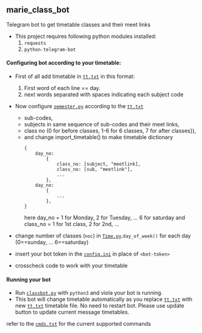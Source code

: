##     marie_class_bot
Telegram bot to get timetable classes and their meet links

* This project requires following python modules installed:
    1. `requests`
    2. `python-telegram-bot`

####    Configuring bot according to your timetable:

- First of all add timetable in [`tt.txt`](tt.txt) in this format:
    1. First word of each line == day.
    2. next words separated with spaces indicating each subject code

- Now configure [`semester.py`](semester.py) according to the [`tt.txt`](tt.txt)
    * sub-codes, 
    * subjects in same sequence of sub-codes and their meet links, 
    * class no (0 for before classes, 1-6 for 6 classes, 7 for after classes}), 
    * and change import_timetable() to make timetable dictionary 
        ```
        {   
            day_no:
                {
                    class_no: [subject, "meetlink], 
                    class_no: [sub, "meetlink"], 
                    ...
                }, 
            day_no:
                {
                    ... 
                },
        }
        ```
        here day_no = 1 for Monday, 2 for Tuesday, ... 6 for saturday
        and class_no = 1 for 1st class, 2 for 2nd, ...

- change number of classes (`noc`) in [`Time.py`](Time.py).`day_of_week()` for each day (0==sunday, ... 6==saturday)

- insert your bot token in the [`config.ini`](config.ini) in place of `<bot-token>`

- crosscheck code to work with your timetable

#### Running your bot
- Run [`classbot.py`](classbot.py) with `python3` and viola your bot is running.
- This bot will change timetable automatically as you replace [`tt.txt`](tt.txt) with new [`tt.txt`](tt.txt) timetable file. No need to restart bot. Please use update button to update current message timetables.

refer to the [`cmds.txt`](cmds.txt) for the current supported commands
